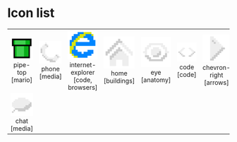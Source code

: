 # Icon list

<table>
	<tbody>
		<tr>
			<td align="center"><img src="./png-150/pipe-top.png" width="100px"/><br/><span>pipe-top</span><br/><span>[mario]</span></td>
			<td align="center"><img src="./png-150/phone.png" width="100px"/><br/><span>phone</span><br/><span>[media]</span></td>
			<td align="center"><img src="./png-150/internet-explorer.png" width="100px"/><br/><span>internet-explorer</span><br/><span>[code, browsers]</span></td>
			<td align="center"><img src="./png-150/home.png" width="100px"/><br/><span>home</span><br/><span>[buildings]</span></td>
			<td align="center"><img src="./png-150/eye.png" width="100px"/><br/><span>eye</span><br/><span>[anatomy]</span></td>
			<td align="center"><img src="./png-150/code.png" width="100px"/><br/><span>code</span><br/><span>[code]</span></td>
			<td align="center"><img src="./png-150/chevron-right.png" width="100px"/><br/><span>chevron-right</span><br/><span>[arrows]</span></td>
			<td align="center"><img src="./png-150/chevron-left.png" width="100px"/><br/><span>chevron-left</span><br/><span>[arrows]</span></td>
		</tr>
		<tr>
			<td align="center"><img src="./png-150/chat.png" width="100px"/><br/><span>chat</span><br/><span>[media]</span></td>
	</tbody>
</table>
